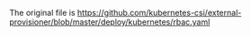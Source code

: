 The original file is https://github.com/kubernetes-csi/external-provisioner/blob/master/deploy/kubernetes/rbac.yaml
